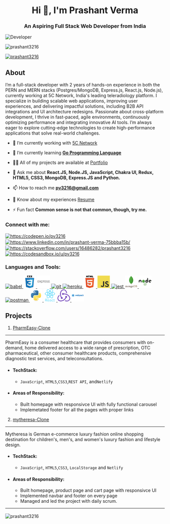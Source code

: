 <h1 align="center">Hi 👋, I'm Prashant Verma</h1>
<h3 align="center">An Aspiring Full Stack Web Developer from India</h3>

![Developer](https://media1.giphy.com/media/qgQUggAC3Pfv687qPC/giphy.gif)


<p align="left"> <img src="https://komarev.com/ghpvc/?username=prashant3216&label=Profile%20views&color=0e75b6&style=flat" alt="prashant3216" /> </p>

<p align="left"> <a href="https://github.com/ryo-ma/github-profile-trophy"><img src="https://github-profile-trophy.vercel.app/?username=prashant3216" alt="prashant3216" /></a> </p>


## About
I’m a full-stack developer with 2 years of hands-on experience in both the PERN and MERN stacks (Postgres/MongoDB, Express.js, React.js, Node.js), currently working at 5C Network, India's leading teleradiology platform. I specialize in building scalable web applications, improving user experiences, and delivering impactful solutions, including B2B API integrations and UI architecture redesigns. Passionate about cross-platform development, I thrive in fast-paced, agile environments, continuously optimizing performance and integrating innovative AI tools. I’m always eager to explore cutting-edge technologies to create high-performance applications that solve real-world challenges.

- 🔭 I’m currently working with [5C Network](https://www.linkedin.com/company/5c-network/mycompany/)

- 🌱 I’m currently learning [**Go Programming Language**](https://go.dev/)

- 👨‍💻 All of my projects are available at [Portfolio](prashant3216.github.io)

- 💬 Ask me about **React.JS, Node.JS, JavaScript, Chakra UI, Redux, HTML5, CSS3, MongoDB, Express.JS and Python.**

- 📫 How to reach me **pv3216@gmail.com**

- 📄 Know about my experiences [Resume](https://drive.google.com/file/d/1Ab_UQBpF6AJwXdrMTw6MB6Cmz3uwsJbp/view?usp=sharing)

- ⚡ Fun fact **Common sense is not that common, though, try me.**

<h3 align="left">Connect with me:</h3>
<p align="left">
<a href="https://codepen.io/Pv3216" target="_blank"><img align="center" src="https://raw.githubusercontent.com/rahuldkjain/github-profile-readme-generator/master/src/images/icons/Social/codepen.svg" alt="https://codepen.io/pv3216" height="30" width="40" /></a>
<a href="https://www.linkedin.com/in/prashant-verma-75bbba15b/" target="_blank"><img align="center" src="https://raw.githubusercontent.com/rahuldkjain/github-profile-readme-generator/master/src/images/icons/Social/linked-in-alt.svg" alt="https://www.linkedin.com/in/prashant-verma-75bbba15b/" height="30" width="40" /></a>
<a href="https://stackoverflow.com/users/16486282/prashant3216" target="_blank"><img align="center" src="https://raw.githubusercontent.com/rahuldkjain/github-profile-readme-generator/master/src/images/icons/Social/stack-overflow.svg" alt="https://stackoverflow.com/users/16486282/prashant3216" height="30" width="40" /></a>
<a href="https://codesandbox.io/u/pv3216" target="_blank"><img align="center" src="https://raw.githubusercontent.com/rahuldkjain/github-profile-readme-generator/master/src/images/icons/Social/codesandbox.svg" alt="https://codesandbox.io/u/pv3216" height="30" width="40" /></a>
</p>

<h3 align="left">Languages and Tools:</h3>
<p align="left"> <a href="https://babeljs.io/" target="_blank" rel="noreferrer"> <img src="https://www.vectorlogo.zone/logos/babeljs/babeljs-icon.svg" alt="babel" width="40" height="40"/> </a> <a href="https://www.w3schools.com/css/" target="_blank" rel="noreferrer"> <img src="https://raw.githubusercontent.com/devicons/devicon/master/icons/css3/css3-original-wordmark.svg" alt="css3" width="40" height="40"/> </a> <a href="https://expressjs.com" target="_blank" rel="noreferrer"> <img src="https://raw.githubusercontent.com/devicons/devicon/master/icons/express/express-original-wordmark.svg" alt="express" width="40" height="40"/> </a> <a href="https://git-scm.com/" target="_blank" rel="noreferrer"> <img src="https://www.vectorlogo.zone/logos/git-scm/git-scm-icon.svg" alt="git" width="40" height="40"/> </a> <a href="https://heroku.com" target="_blank" rel="noreferrer"> <img src="https://www.vectorlogo.zone/logos/heroku/heroku-icon.svg" alt="heroku" width="40" height="40"/> </a> <a href="https://www.w3.org/html/" target="_blank" rel="noreferrer"> <img src="https://raw.githubusercontent.com/devicons/devicon/master/icons/html5/html5-original-wordmark.svg" alt="html5" width="40" height="40"/> </a> <a href="https://developer.mozilla.org/en-US/docs/Web/JavaScript" target="_blank" rel="noreferrer"> <img src="https://raw.githubusercontent.com/devicons/devicon/master/icons/javascript/javascript-original.svg" alt="javascript" width="40" height="40"/> </a> <a href="https://jestjs.io" target="_blank" rel="noreferrer"> <img src="https://www.vectorlogo.zone/logos/jestjsio/jestjsio-icon.svg" alt="jest" width="40" height="40"/> </a> <a href="https://www.mongodb.com/" target="_blank" rel="noreferrer"> <img src="https://raw.githubusercontent.com/devicons/devicon/master/icons/mongodb/mongodb-original-wordmark.svg" alt="mongodb" width="40" height="40"/> </a> <a href="https://nodejs.org" target="_blank" rel="noreferrer"> <img src="https://raw.githubusercontent.com/devicons/devicon/master/icons/nodejs/nodejs-original-wordmark.svg" alt="nodejs" width="40" height="40"/> </a> <a href="https://postman.com" target="_blank" rel="noreferrer"> <img src="https://www.vectorlogo.zone/logos/getpostman/getpostman-icon.svg" alt="postman" width="40" height="40"/> </a> <a href="https://www.python.org" target="_blank" rel="noreferrer"> <img src="https://raw.githubusercontent.com/devicons/devicon/master/icons/python/python-original.svg" alt="python" width="40" height="40"/> </a> <a href="https://reactjs.org/" target="_blank" rel="noreferrer"> <img src="https://raw.githubusercontent.com/devicons/devicon/master/icons/react/react-original-wordmark.svg" alt="react" width="40" height="40"/> </a> <a href="https://redux.js.org" target="_blank" rel="noreferrer"> <img src="https://raw.githubusercontent.com/devicons/devicon/master/icons/redux/redux-original.svg" alt="redux" width="40" height="40"/> </a> <a href="https://webpack.js.org" target="_blank" rel="noreferrer"> <img src="https://raw.githubusercontent.com/devicons/devicon/d00d0969292a6569d45b06d3f350f463a0107b0d/icons/webpack/webpack-original-wordmark.svg" alt="webpack" width="40" height="40"/> </a> </p>

## Projects

1. [PharmEasy-Clone](https://github.com/Prashant3216/PharmEasy-clone)
- - -
PharmEasy is a consumer healthcare that provides consumers with on-demand, home delivered access to a wide range of prescription, OTC pharmaceutical, other consumer healthcare products, comprehensive diagnostic test services, and teleconsultations.
 *  #### TechStack:
    * `JavaScript`, `HTML5`,`CSS3`,`REST API`, and`Netlify`
 *  #### Areas of Responsibility:
    * Built homepage with responsivce UI with fully functional carousel
    * Implemetated footer for all the pages with proper links
2. [mytheresa-Clone](https://github.com/Prashant3216/mytheresa-clone)
- - -
Mytheresa is German e-commerce luxury fashion online shopping destination for children's, men's, and women's luxury fashion and lifestyle design.
 *  #### TechStack:
    * `JavaScript`, `HTML5`,`CSS3`, `LocalStorage` and `Netlify`
 *  #### Areas of Responsibility:
    * Built homepage, product page and cart page with responsivce UI
    * Implemented navbar and footer on every page
    * Managed and led the project with daily scrum. 
- - -
 
<!-- <p><img align="left" src="https://github-readme-stats.vercel.app/api/top-langs?username=prashant3216&show_icons=true&locale=en&layout=compact" alt="prashant3216" /></p> -->

<!-- <p>&nbsp;<img align="center" src="https://github-readme-stats.vercel.app/api?username=prashant3216&show_icons=true&locale=en" alt="prashant3216" /></p> -->

<p><img align="center" src="https://github-readme-streak-stats.herokuapp.com/?user=prashant3216&" alt="prashant3216" /></p>
